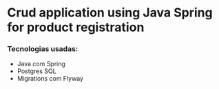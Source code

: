 # Crud application using Java Spring for product registration

### Tecnologias usadas:
* Java com Spring
* Postgres SQL
* Migrations com Flyway
